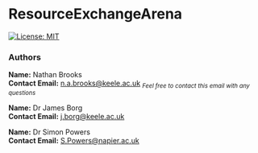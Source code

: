 # ResourceExchangeArena
[![License: MIT](https://img.shields.io/badge/License-MIT-yellow.svg)](/LICENSE.md)

### Authors
**Name:** Nathan Brooks<br/>**Contact Email:** n.a.brooks@keele.ac.uk <sub>*Feel free to contact this email with any questions*</sub>

**Name:** Dr James Borg<br/>**Contact Email:** j.borg@keele.ac.uk

**Name:** Dr Simon Powers<br/>**Contact Email:** S.Powers@napier.ac.uk
